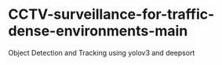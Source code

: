 # CCTV-surveillance-for-traffic-dense-environments-main
Object Detection and Tracking using yolov3 and deepsort
